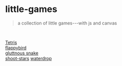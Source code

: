 # little-games
> a collection of little games---with js and canvas

<br>

 [Tetris](https://cyanar.github.io/little-games/tetris/index.html)
  <br>
 [flappybird](https://cyanar.github.io/little-games/flappybird/index.html)
 <br>
 [gluttnous snake](https://cyanar.github.io/little-games/gluttnous-snake/index.html)
 <br>
 [shoot-stars](https://cyanar.github.io/little-games/shoot-stars/index.html)
 [waterdrop](https://cyanar.github.io/little-games/waterdrop/index.html)
